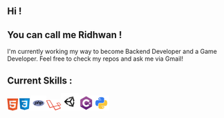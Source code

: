 ## Hi !
## You can call me Ridhwan !
I'm currently working my way to become Backend Developer and a Game Developer.
Feel free to check my repos and ask me via Gmail!

## Current Skills :
<img src="https://raw.githubusercontent.com/ridhwan102/ridhwan102/master/icons/html.png" width="25px"><img src="https://raw.githubusercontent.com/ridhwan102/ridhwan102/master/icons/css.png" width="30px"><img src="https://raw.githubusercontent.com/ridhwan102/ridhwan102/master/icons/php.png" width="35px"><img src="https://raw.githubusercontent.com/ridhwan102/ridhwan102/master/icons/laravel.png" width="35px"><img src="https://raw.githubusercontent.com/ridhwan102/ridhwan102/master/icons/unity.png" width="40px"><img src="https://raw.githubusercontent.com/ridhwan102/ridhwan102/master/icons/csharp.png" width="35px"><img src="https://raw.githubusercontent.com/ridhwan102/ridhwan102/master/icons/python.png" width="35px">
